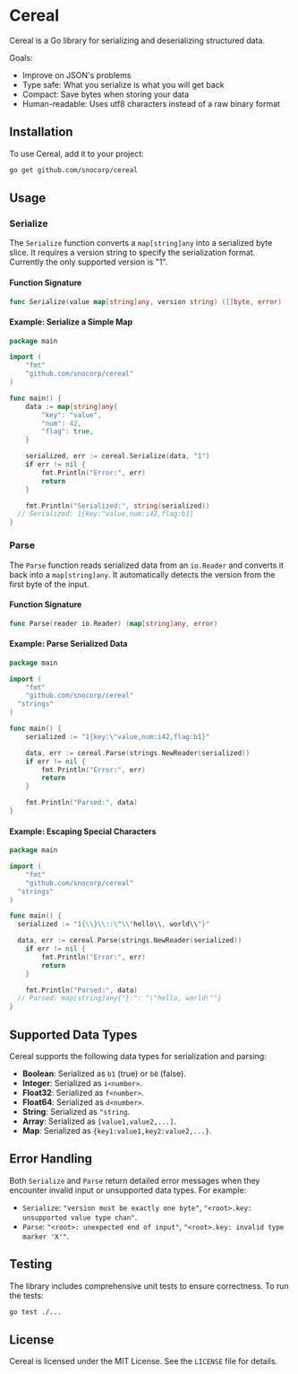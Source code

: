# Cereal

Cereal is a Go library for serializing and deserializing structured data.

Goals:

- Improve on JSON's problems
- Type safe: What you serialize is what you will get back
- Compact: Save bytes when storing your data
- Human-readable: Uses utf8 characters instead of a raw binary format

## Installation

To use Cereal, add it to your project:

```sh
go get github.com/snocorp/cereal
```

## Usage

### Serialize

The `Serialize` function converts a `map[string]any` into a serialized byte slice. It requires a version string to specify the serialization format. Currently the only supported version is "1".

#### Function Signature

```go
func Serialize(value map[string]any, version string) ([]byte, error)
```

#### Example: Serialize a Simple Map

```go
package main

import (
	"fmt"
	"github.com/snocorp/cereal"
)

func main() {
	data := map[string]any{
		"key": "value",
		"num": 42,
		"flag": true,
	}

	serialized, err := cereal.Serialize(data, "1")
	if err != nil {
		fmt.Println("Error:", err)
		return
	}

	fmt.Println("Serialized:", string(serialized))
  // Serialized: 1{key:"value,num:i42,flag:b1}
}
```

### Parse

The `Parse` function reads serialized data from an `io.Reader` and converts it back into a `map[string]any`. It automatically detects the version from the first byte of the input.

#### Function Signature

```go
func Parse(reader io.Reader) (map[string]any, error)
```

#### Example: Parse Serialized Data

```go
package main

import (
	"fmt"
	"github.com/snocorp/cereal"
  "strings"
)

func main() {
	serialized := "1{key:\"value,num:i42,flag:b1}"

	data, err := cereal.Parse(strings.NewReader(serialized))
	if err != nil {
		fmt.Println("Error:", err)
		return
	}

	fmt.Println("Parsed:", data)
}
```

#### Example: Escaping Special Characters

```go
package main

import (
	"fmt"
	"github.com/snocorp/cereal"
  "strings"
)

func main() {
  serialized := "1{\\}\\::\"\\"hello\\, world\\"}"

  data, err := cereal.Parse(strings.NewReader(serialized))
	if err != nil {
		fmt.Println("Error:", err)
		return
	}

	fmt.Println("Parsed:", data)
  // Parsed: map[string]any{"}:": "\"hello, world\""}
}
```

## Supported Data Types

Cereal supports the following data types for serialization and parsing:

- **Boolean**: Serialized as `b1` (true) or `b0` (false).
- **Integer**: Serialized as `i<number>`.
- **Float32**: Serialized as `f<number>`.
- **Float64**: Serialized as `d<number>`.
- **String**: Serialized as `"string`.
- **Array**: Serialized as `[value1,value2,...]`.
- **Map**: Serialized as `{key1:value1,key2:value2,...}`.

## Error Handling

Both `Serialize` and `Parse` return detailed error messages when they encounter invalid input or unsupported data types. For example:

- `Serialize`: `"version must be exactly one byte"`, `"<root>.key: unsupported value type chan"`.
- `Parse`: `"<root>: unexpected end of input"`, `"<root>.key: invalid type marker 'X'"`.

## Testing

The library includes comprehensive unit tests to ensure correctness. To run the tests:

```sh
go test ./...
```

## License

Cereal is licensed under the MIT License. See the `LICENSE` file for details.
